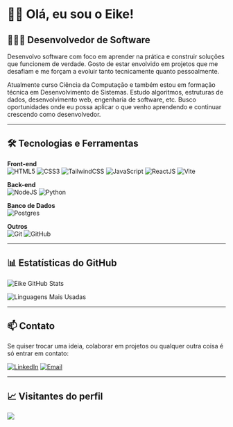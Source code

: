 # 👋🏽 Olá, eu sou o Eike!

## 👨🏽‍💻 Desenvolvedor de Software

Desenvolvo software com foco em aprender na prática e construir soluções que funcionem de verdade. Gosto de estar envolvido em projetos que me desafiam e me forçam a evoluir tanto tecnicamente quanto pessoalmente.

Atualmente curso Ciência da Computação e também estou em formação técnica em Desenvolvimento de Sistemas. Estudo algoritmos, estruturas de dados, desenvolvimento web, engenharia de software, etc. Busco oportunidades onde eu possa aplicar o que venho aprendendo e continuar crescendo como desenvolvedor.

---

## 🛠️ Tecnologias e Ferramentas

**Front-end**  
![HTML5](https://img.shields.io/badge/html5-%23E34F26.svg?style=for-the-badge&logo=html5&logoColor=white)
![CSS3](https://img.shields.io/badge/css3-%231572B6.svg?style=for-the-badge&logo=css3&logoColor=white)
![TailwindCSS](https://img.shields.io/badge/tailwindcss-%2338B2AC.svg?style=for-the-badge&logo=tailwind-css&logoColor=white)
![JavaScript](https://img.shields.io/badge/javascript-%23323330.svg?style=for-the-badge&logo=javascript&logoColor=%23F7DF1E)
![ReactJS](https://img.shields.io/badge/react-%2361DAFB.svg?style=for-the-badge&logo=react&logoColor=black)
![Vite](https://img.shields.io/badge/vite-%23646CFF.svg?style=for-the-badge&logo=vite&logoColor=white)

**Back-end**  
![NodeJS](https://img.shields.io/badge/node.js-%23339933.svg?style=for-the-badge&logo=node.js&logoColor=white)
![Python](https://img.shields.io/badge/python-3670A0?style=for-the-badge&logo=python&logoColor=ffdd54)

**Banco de Dados**  
![Postgres](https://img.shields.io/badge/postgres-%23316192.svg?style=for-the-badge&logo=postgresql&logoColor=white)

**Outros**  
![Git](https://img.shields.io/badge/git-%23F05033.svg?style=for-the-badge&logo=git&logoColor=white)
![GitHub](https://img.shields.io/badge/github-%23121011.svg?style=for-the-badge&logo=github&logoColor=white)

---

## 📊 Estatísticas do GitHub

![Eike GitHub Stats](https://github-readme-stats.vercel.app/api?username=eikefrota&theme=dark&hide_border=false&include_all_commits=true&count_private=true)

![Linguagens Mais Usadas](https://github-readme-stats.vercel.app/api/top-langs/?username=eikefrota&theme=dark&hide_border=false&layout=compact)

---

## 📫 Contato

Se quiser trocar uma ideia, colaborar em projetos ou qualquer outra coisa é só entrar em contato:

[![LinkedIn](https://img.shields.io/badge/LinkedIn-%230077B5.svg?style=for-the-badge&logo=linkedin&logoColor=white)](https://www.linkedin.com/in/eikefrota)
[![Email](https://img.shields.io/badge/Email-%23D14836.svg?style=for-the-badge&logo=microsoft-outlook&logoColor=white)](mailto:eikefrotaa@hotmail.com)

---

## 📈 Visitantes do perfil

[![](https://visitcount.itsvg.in/api?id=eikefrota&icon=0&color=12)](https://visitcount.itsvg.in)

